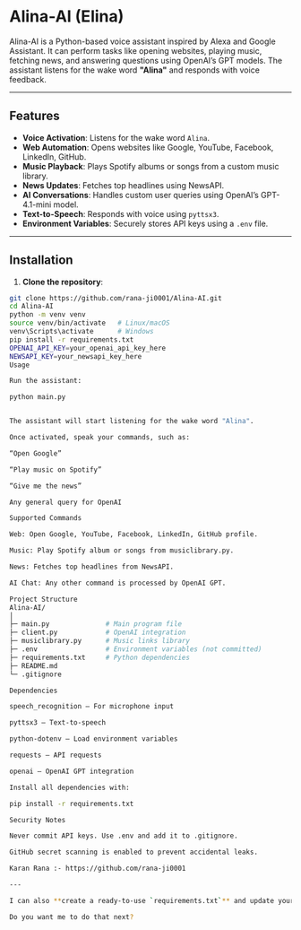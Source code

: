 # Alina-AI (Elina)

Alina-AI is a Python-based voice assistant inspired by Alexa and Google Assistant. It can perform tasks like opening websites, playing music, fetching news, and answering questions using OpenAI’s GPT models. The assistant listens for the wake word **"Alina"** and responds with voice feedback.

---

## Features

- **Voice Activation**: Listens for the wake word `Alina`.
- **Web Automation**: Opens websites like Google, YouTube, Facebook, LinkedIn, GitHub.
- **Music Playback**: Plays Spotify albums or songs from a custom music library.
- **News Updates**: Fetches top headlines using NewsAPI.
- **AI Conversations**: Handles custom user queries using OpenAI’s GPT-4.1-mini model.
- **Text-to-Speech**: Responds with voice using `pyttsx3`.
- **Environment Variables**: Securely stores API keys using a `.env` file.

---

## Installation

1. **Clone the repository**:

```bash
git clone https://github.com/rana-ji0001/Alina-AI.git
cd Alina-AI
python -m venv venv
source venv/bin/activate   # Linux/macOS
venv\Scripts\activate      # Windows
pip install -r requirements.txt
OPENAI_API_KEY=your_openai_api_key_here
NEWSAPI_KEY=your_newsapi_key_here
Usage

Run the assistant:

python main.py


The assistant will start listening for the wake word "Alina".

Once activated, speak your commands, such as:

“Open Google”

“Play music on Spotify”

“Give me the news”

Any general query for OpenAI

Supported Commands

Web: Open Google, YouTube, Facebook, LinkedIn, GitHub profile.

Music: Play Spotify album or songs from musiclibrary.py.

News: Fetches top headlines from NewsAPI.

AI Chat: Any other command is processed by OpenAI GPT.

Project Structure
Alina-AI/
│
├─ main.py              # Main program file
├─ client.py            # OpenAI integration
├─ musiclibrary.py      # Music links library
├─ .env                 # Environment variables (not committed)
├─ requirements.txt     # Python dependencies
├─ README.md
└─ .gitignore

Dependencies

speech_recognition – For microphone input

pyttsx3 – Text-to-speech

python-dotenv – Load environment variables

requests – API requests

openai – OpenAI GPT integration

Install all dependencies with:

pip install -r requirements.txt

Security Notes

Never commit API keys. Use .env and add it to .gitignore.

GitHub secret scanning is enabled to prevent accidental leaks.

Karan Rana :- https://github.com/rana-ji0001

---

I can also **create a ready-to-use `requirements.txt`** and update your repo structure so someone can clone and run the project immediately.  

Do you want me to do that next?

